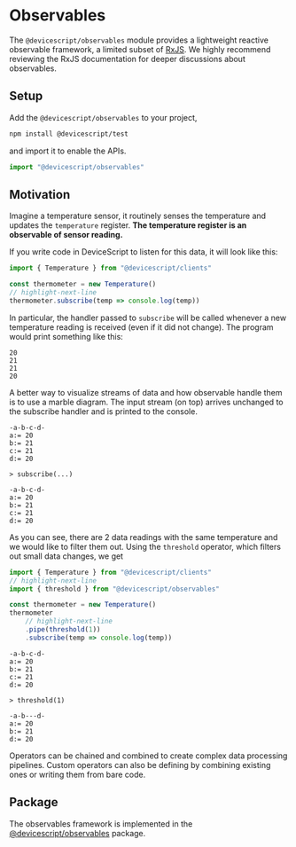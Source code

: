 # Observables

The `@devicescript/observables` module provides a lightweight reactive observable framework, a limited subset of [RxJS](https://rxjs.dev).
We highly recommend reviewing the RxJS documentation for deeper discussions about observables.

## Setup

Add the `@devicescript/observables` to your project,

```bash npm2yarn
npm install @devicescript/test
```

and import it to enable the APIs.

```ts skip
import "@devicescript/observables"
```

## Motivation

Imagine a temperature sensor, it routinely senses the temperature and updates the `temperature` register.
**The temperature register is an observable of sensor reading.**

If you write code in DeviceScript to listen for this data, it will look like this:

```ts skip
import { Temperature } from "@devicescript/clients"

const thermometer = new Temperature()
// highlight-next-line
thermometer.subscribe(temp => console.log(temp))
```

In particular, the handler passed to `subscribe` will be called whenever a new temperature reading is received (even if it did not change).
The program would print something like this:

```console
20
21
21
20
```

A better way to visualize streams of data and how observable handle them is to use a marble diagram.
The input stream (on top) arrives unchanged to the subscribe handler and is printed to the console.

```rx
-a-b-c-d-
a:= 20
b:= 21
c:= 21
d:= 20

> subscribe(...)

-a-b-c-d-
a:= 20
b:= 21
c:= 21
d:= 20
```

As you can see, there are 2 data readings with the same temperature and we would like to filter them out. Using the `threshold` operator,
which filters out small data changes, we get

```ts skip
import { Temperature } from "@devicescript/clients"
// highlight-next-line
import { threshold } from "@devicescript/observables"

const thermometer = new Temperature()
thermometer
    // highlight-next-line
    .pipe(threshold(1))
    .subscribe(temp => console.log(temp))
```

```rx
-a-b-c-d-
a:= 20
b:= 21
c:= 21
d:= 20

> threshold(1)

-a-b---d-
a:= 20
b:= 21
d:= 20
```

Operators can be chained and combined to create complex data processing pipelines. Custom operators can also be defining by combining existing ones
or writing them from bare code.

## Package

The observables framework is implemented in the [@devicescript/observables](https://www.npmjs.com/package/@devicescript/observables) package.
